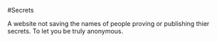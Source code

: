 #Secrets

A website not saving the names of people proving or publishing thier secrets. To let you be truly anonymous.
